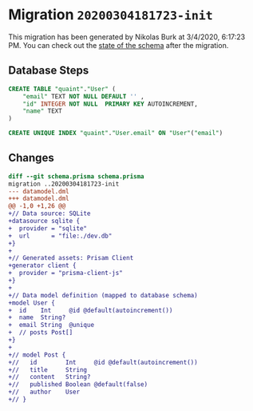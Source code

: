 # Migration `20200304181723-init`

This migration has been generated by Nikolas Burk at 3/4/2020, 6:17:23 PM.
You can check out the [state of the schema](./schema.prisma) after the migration.

## Database Steps

```sql
CREATE TABLE "quaint"."User" (
    "email" TEXT NOT NULL DEFAULT '' ,
    "id" INTEGER NOT NULL  PRIMARY KEY AUTOINCREMENT,
    "name" TEXT   
) 

CREATE UNIQUE INDEX "quaint"."User.email" ON "User"("email")
```

## Changes

```diff
diff --git schema.prisma schema.prisma
migration ..20200304181723-init
--- datamodel.dml
+++ datamodel.dml
@@ -1,0 +1,26 @@
+// Data source: SQLite
+datasource sqlite {
+  provider = "sqlite"
+  url      = "file:./dev.db"
+}
+
+// Generated assets: Prisam Client
+generator client {
+  provider = "prisma-client-js"
+}
+
+// Data model definition (mapped to database schema)
+model User {
+  id    Int     @id @default(autoincrement())
+  name  String?
+  email String  @unique
+  // posts Post[]
+}
+
+// model Post {
+//   id        Int     @id @default(autoincrement())
+//   title     String
+//   content   String?
+//   published Boolean @default(false)
+//   author    User
+// }
```


